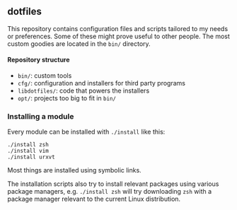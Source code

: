 dotfiles
--------

This repository contains configuration files and scripts tailored to my needs
or preferences. Some of these might prove useful to other people. The most
custom goodies are located in the `bin/` directory.

#### Repository structure

- `bin/`: custom tools
- `cfg/`: configuration and installers for third party programs
- `libdotfiles/`: code that powers the installers
- `opt/`: projects too big to fit in `bin/`

### Installing a module

Every module can be installed with `./install` like this:

```console
./install zsh
./install vim
./install urxvt
```

Most things are installed using symbolic links.

The installation scripts also try to install relevant packages using various
package managers, e.g. `./install zsh` will try downloading `zsh` with a
package manager relevant to the current Linux distribution.
